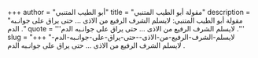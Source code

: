 +++
author = "أبو الطيب المتنبي"
title = "مقولة أبو الطيب المتنبي"
description = "مقولة أبو الطيب المتنبي: لايسلم الشرف الرفيع من الاذى ... حتى يراق على جوانـبه الدم ."
quote = '''لايسلم الشرف الرفيع من الاذى ... حتى يراق على جوانـبه الدم .''' 
slug = "لايسلم-الشرف-الرفيع-من-الاذى--حتى-يراق-على-جوانـبه-الدم-"
+++
لايسلم الشرف الرفيع من الاذى ... حتى يراق على جوانـبه الدم .
